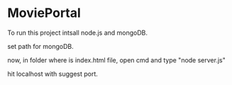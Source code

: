 # MoviePortal

To run this project intsall node.js and mongoDB.

set path for mongoDB.

now, in folder where is index.html file, open cmd and type "node server.js"

hit localhost with suggest port.
